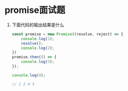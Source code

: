 # promise面试题

1. 下面代码的输出结果是什么
    ```js
    const promise = new Promise((resolve, reject) => {
        console.log(1);
        resolve();
        console.log(2);
    })
    promise.then(() => {
        console.log(3);
    });

    console.log(4);

    // 1 2 4 3
    ```
